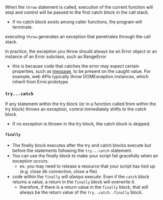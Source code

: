 
When the `throw` statement is called, execution of the current function will stop and control will be passed to the first catch block in the call stack.
- If no catch block exists among caller functions, the program will terminate.

executing `throw` generates an exception that penetrates through the call stack.

In practice, the exception you throw should always be an Error object or an instance of an Error subclass, such as RangeError
- this is because code that catches the error may expect certain properties, such as [message](https://developer.mozilla.org/en-US/docs/Web/JavaScript/Reference/Global_Objects/Error/message), to be present on the caught value. For example, web APIs typically throw DOMException instances, which inherit from Error.prototype.

### `try...catch`
If any statement within the try block (or in a function called from within the try block) throws an exception, control immediately shifts to the catch block. 
- If no exception is thrown in the try block, the catch block is skipped. 

#### `finally`
- The finally block executes after the try and catch blocks execute but before the statements following the `try...catch` statement.
- You can use the finally block to make your script fail gracefully when an exception occurs. 
    - ex. you may need to release a resource that your script has tied up (e.g. close db connection, close a file)
- code within the `finally` will *always* execute. Even if the `catch` block returns a value, a return in the `finally` block will overwrite it.
    - therefore, if there is a return value in the `finally` block, that will always be the return value of the `try..catch..finally` block.
